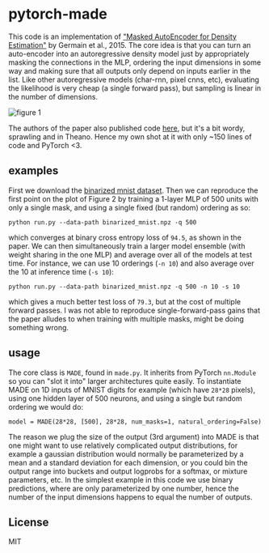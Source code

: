 
# pytorch-made

This code is an implementation of ["Masked AutoEncoder for Density Estimation"](https://arxiv.org/abs/1502.03509) by Germain et al., 2015. The core idea is that you can turn an auto-encoder into an autoregressive density model just by appropriately masking the connections in the MLP, ordering the input dimensions in some way and making sure that all outputs only depend on inputs earlier in the list. Like other autoregressive models (char-rnn, pixel cnns, etc), evaluating the likelihood is very cheap (a single forward pass), but sampling is linear in the number of dimensions. 

![figure 1](https://raw.github.com/karpathy/pytorch-made/master/made.png)

The authors of the paper also published code [here](https://github.com/mgermain/MADE), but it's a bit wordy, sprawling and in Theano. Hence my own shot at it with only ~150 lines of code and PyTorch <3.

## examples

First we download the [binarized mnist dataset](https://github.com/mgermain/MADE/releases/download/ICML2015/binarized_mnist.npz). Then we can reproduce the first point on the plot of Figure 2 by training a 1-layer MLP of 500 units with only a single mask, and using a single fixed (but random) ordering as so:

```
python run.py --data-path binarized_mnist.npz -q 500
```

which converges at binary cross entropy loss of `94.5`, as shown in the paper. We can then simultaneously train a larger model ensemble (with weight sharing in the one MLP) and average over all of the models at test time. For instance, we can use 10 orderings (`-n 10`) and also average over the 10 at inference time (`-s 10`):

```
python run.py --data-path binarized_mnist.npz -q 500 -n 10 -s 10
```

which gives a much better test loss of `79.3`, but at the cost of multiple forward passes. I was not able to reproduce single-forward-pass gains that the paper alludes to when training with multiple masks, might be doing something wrong.

## usage

The core class is `MADE`, found in `made.py`. It inherits from PyTorch `nn.Module` so you can "slot it into" larger architectures quite easily. To instantiate MADE on 1D inputs of MNIST digits for example (which have `28*28` pixels), using one hidden layer of 500 neurons, and using a single but random ordering we would do:

```
model = MADE(28*28, [500], 28*28, num_masks=1, natural_ordering=False)
```

The reason we plug the size of the output (3rd argument) into MADE is that one might want to use relatively complicated output distributions, for example a gaussian distribution would normally be parameterized by a mean and a standard deviation for each dimension, or you could bin the output range into buckets and output logprobs for a softmax, or mixture parameters, etc. In the simplest example in this code we use binary predictions, where are only parameterized by one number, hence the number of the input dimensions happens to equal the number of outputs.

## License

MIT
